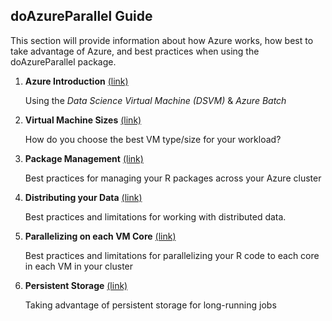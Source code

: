 ## doAzureParallel Guide 
This section will provide information about how Azure works, how best to take advantage of Azure, and best practices when using the doAzureParallel package.

1. **Azure Introduction** [(link)](./00-azure-introduction.md)

   Using the *Data Science Virtual Machine (DSVM)* & *Azure Batch* 

2. **Virtual Machine Sizes** [(link)](./10-vm-sizes.md)

   How do you choose the best VM type/size for your workload?
   
3. **Package Management** [(link)](./20-package-management.md)

   Best practices for managing your R packages across your Azure cluster
   
4. **Distributing your Data** [(link)](./21-distributing-data.md)

   Best practices and limitations for working with distributed data.
   
5. **Parallelizing on each VM Core** [(link)](./22-parallelizing-cores.md)

   Best practices and limitations for parallelizing your R code to each core in each VM in your cluster

6. **Persistent Storage** [(link)](./23-persistent-storage.md)

   Taking advantage of persistent storage for long-running jobs
